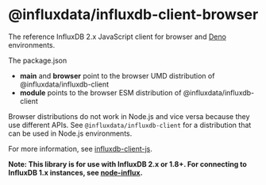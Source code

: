# @influxdata/influxdb-client-browser

The reference InfluxDB 2.x JavaScript client for browser and [Deno](https://deno.land/) environments.

The package.json

- **main** and **browser** point to the browser UMD distribution of @influxdata/influxdb-client
- **module** points to the browser ESM distribution of @influxdata/influxdb-client

Browser distributions do not work in Node.js and vice versa because they use different APIs. See `@influxdata/influxdb-client` for a distribution that can be used in Node.js environments.

For more information, see [influxdb-client-js](https://github.com/influxdata/influxdb-client-js).

**Note: This library is for use with InfluxDB 2.x or 1.8+. For connecting to InfluxDB 1.x instances, see [node-influx](https://github.com/node-influx/node-influx).**
